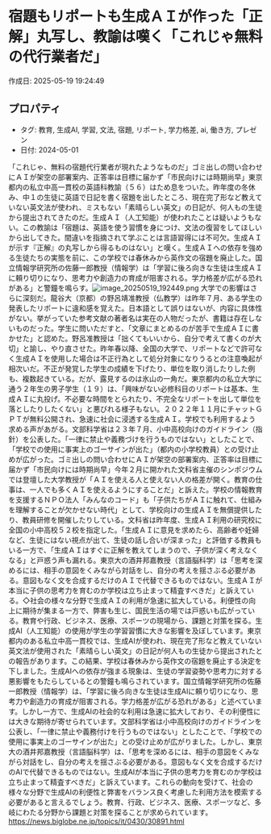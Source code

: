 # 宿題もリポートも生成ＡＩが作った「正解」丸写し、教諭は嘆く「これじゃ無料の代行業者だ」

作成日: 2025-05-19 19:24:49

## プロパティ

- タグ: 教育, 生成AI, 学習, 文法, 宿題, リポート, 学力格差, ai, 働き方, プレゼン
- 日付: 2024-05-01

「これじゃ、無料の宿題代行業者が現れたようなものだ」ゴミ出しの問い合わせにＡＩが架空の部署案内、正答率は目標に届かず「市民向けには時期尚早」東京都内の私立中高一貫校の英語科教諭（５６）はため息をついた。昨年度の冬休み、中１の生徒に英語で日記を書く宿題を出したところ、現在完了形など教えていない英文法が使われ、ミスもない「素晴らしい英文」の日記が、何人もの生徒から提出されてきたのだ。生成ＡＩ（人工知能）が使われたことは疑いようもない。この教諭は「宿題は、英語を使う習慣を身につけ、文法の復習をしてほしいから出してきた。間違いを指摘されて学ぶことは言語習得には不可欠。生成ＡＩが示す『正解』の丸写しから得るものはない」と嘆く。生成ＡＩへの依存を強める生徒たちの実態を前に、この学校では春休みから英作文の宿題を廃止した。国立情報学研究所の佐藤一郎教授（情報学）は「学習に後ろ向きな生徒は生成ＡＩに頼り切りになり、思考力や創造力の育成が阻害される。学力格差が広がる恐れがある」と警鐘を鳴らす。![image_20250519_192449.png](../assets/image_20250519_192449.png)
大学での影響はさらに深刻だ。龍谷大（京都）の野呂靖准教授（仏教学）は昨年７月、ある学生の発表したリポートに違和感を覚えた。日本語として誤りはないが、内容に具体性がない。挙がっていた参考文献の著者名は実在の人物だったが、書籍は存在しないものだった。学生に問いただすと、「文章にまとめるのが苦手で生成ＡＩに書かせた」と認めた。野呂准教授は「拙くてもいいから、自分で考えて書くのが大切」と諭し、やり直させた。昨年春以降、全国の大学で、リポートなどで許可なく生成ＡＩを使用した場合は不正行為として処分対象になりうるとの注意喚起が相次いだ。不正が発覚した学生の成績を下げたり、単位を取り消したりした例も、複数起きている。だが、露見するのは氷山の一角だ。東京都内の私立大学に通う２年生の男子学生（１９）は、「興味がない必修科目のリポートは基本、生成ＡＩに丸投げ。不必要な時間をとられたり、不完全なリポートを出して単位を落としたりしたくない」と悪びれる様子もない。２０２２年１１月にチャットＧＰＴが無料公開され、急速に社会に浸透する生成ＡＩ。学校でも利用するよう求める声があがる。文部科学省は２３年７月、小中高校向けのガイドライン（指針）を公表した。「一律に禁止や義務づけを行うものではない」としたことで、「学校での使用に事実上のゴーサインが出た」（都内の小学校教員）との受け止めが広がった。ゴミ出しの問い合わせにＡＩが架空の部署案内、正答率は目標に届かず「市民向けには時期尚早」今年２月に開かれた文科省主催のシンポジウムでは登壇した大学教授が「ＡＩを使える人と使えない人の格差が開く。教育の仕事は、一人でも多くＡＩを使えるようにすることだ」と訴えた。学校の情報教育を支援するＮＰＯ法人「みんなのコード」も「子供たちがＡＩに触れて、仕組みを理解することが欠かせない時代」として、学校向けの生成ＡＩを無償提供したり、教員研修を開催したりしている。文科省は昨年度、生成ＡＩ利用の研究校に全国の小中高校５２校を指定した。「生成ＡＩに意見を求めたら、高齢者や妊婦など、生徒にはない視点が出て、生徒の話し合いが深まった」と評価する教員もいる一方で、「生成ＡＩはすぐに正解を教えてしまうので、子供が深く考えなくなる」と戸惑う声も漏れる。東京大の酒井邦嘉教授（言語脳科学）は「思考を深めるには、相手の意図をくみながら対話をし、自分の考えを揺さぶる必要がある。意図もなく文を合成するだけのＡＩで代替できるものではない。生成ＡＩが本当に子供の思考力を育むのか学校は立ち止まって精査すべきだ」と訴えている。◇社会の様々な分野で生成ＡＩの利用が急速に拡大している。利便性の向上に期待が集まる一方で、弊害も生じ、国民生活の場では戸惑いも広がっている。教育や行政、ビジネス、医療、スポーツの現場から、課題と対策を探る。生成AI（人工知能）の使用が学生の学習習慣に大きな影響を及ぼしています。東京都内のある私立中高一貫校では、生成AIが使われ、現在完了形など教えていない英文法が使用された「素晴らしい英文」の日記が何人もの生徒から提出されたとの報告があります。この結果、学校は春休みから英作文の宿題を廃止する決定を下しました。生成AIへの依存が強まる現象は、生徒の学習姿勢や思考力に対する悪影響をもたらしているとの警鐘も鳴らされています。国立情報学研究所の佐藤一郎教授（情報学）は、「学習に後ろ向きな生徒は生成AIに頼り切りになり、思考力や創造力の育成が阻害される。学力格差が広がる恐れがある」と述べています。しかし一方で、生成AIの社会的な利用は急速に拡大しており、その利便性には大きな期待が寄せられています。文部科学省は小中高校向けのガイドラインを公表し、「一律に禁止や義務付けを行うものではない」としたことで、「学校での使用に事実上のゴーサインが出た」との受け止めが広がりました。しかし、東京大の酒井邦嘉教授（言語脳科学）は、「思考を深めるには、相手の意図をくみながら対話をし、自分の考えを揺さぶる必要がある。意図もなく文を合成するだけのAIで代替できるものではない。生成AIが本当に子供の思考力を育むのか学校は立ち止まって精査すべきだ」と訴えています。これらの動向を受けて、社会の様々な分野で生成AIの利便性と弊害をバランス良く考慮した利用方法を模索する必要があると言えるでしょう。教育、行政、ビジネス、医療、スポーツなど、多岐にわたる分野から課題と対策を探ることが求められています。https://news.biglobe.ne.jp/topics/it/0430/30891.html